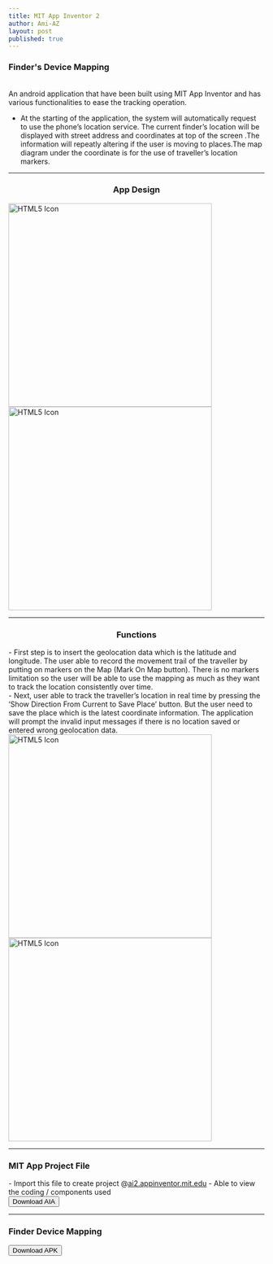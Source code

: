 ```yaml
---
title: MIT App Inventor 2
author: Ami-AZ
layout: post
published: true
---
```


<h3>Finder's Device Mapping</h3>

<br>An android application that have been built using MIT App Inventor and has various functionalities to ease the tracking operation. 

- At the starting of the application, the system will automatically request to use the phone’s location service. The current finder’s location will be displayed with street address and coordinates at top of the screen .The information will repeatly altering if the user is moving to places.The map diagram under the coordinate is for the use of traveller’s location markers.
<hr />
<h3 align="center">App Design</h3>
<img src="https://ami-az.github.io/assets/images/projectapp/appmobile1.png" alt="HTML5 Icon" style="width:400px;height:400px;"> 
<img src="https://ami-az.github.io/assets/images/projectapp/appmobile2.png" alt="HTML5 Icon" style="width:400px;height:400px;"> 
<hr />
<h3 align="center">Functions</h3>
- First step is to insert the geolocation data which is the latitude and longitude. The user able to record the movement trail of the traveller by putting on markers on the Map (Mark On Map button). There is no markers limitation so the user will be able to use the mapping as much as they want to track the location consistently over time. 
<br> 
- Next, user able to track the traveller’s location in real time by pressing the ‘Show Direction From Current to Save Place’ button. But the user need to save the place which is the latest coordinate information. The application will prompt the invalid input messages if there is no location saved or entered wrong geolocation data.

<img src="https://ami-az.github.io/assets/images/projectapp/appmobile4.png" alt="HTML5 Icon" style="width:400px;height:400px;"> 
<img src="https://ami-az.github.io/assets/images/projectapp/appmobile3.png" alt="HTML5 Icon" style="width:400px;height:400px;"> 
<hr />
<h3>MIT App Project File</h3>
- Import this file to create project @<a href="http://ai2.appinventor.mit.edu">ai2.appinventor.mit.edu</a>
- Able to view the coding / components used
<br>
<button class="btn btn-success" onclick=" window.open('https://github.com/ami-az/ami-az.github.io/raw/master/assets/images/projectapp/FinderDeviceMappingV3.aia?raw=true','_blank')">Download AIA</button>
<hr />
<h3>Finder Device Mapping</h3>
<button class="btn btn-success" onclick=" window.open('https://github.com/ami-az/ami-az.github.io/blob/master/assets/images/projectapp/FinderDeviceMappingV3.apk?raw=true','_blank')">Download APK</button>
